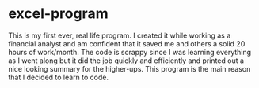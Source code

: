 excel-program
=============
This is my first ever, real life program.  I created it while working as a financial analyst and am confident that it saved me and others a solid 20 hours of work/month.  The code is scrappy since I was learning everything as I went along but it did the job quickly and efficiently and printed out a nice looking summary for the higher-ups.  This program is the main reason that I decided to learn to code.

